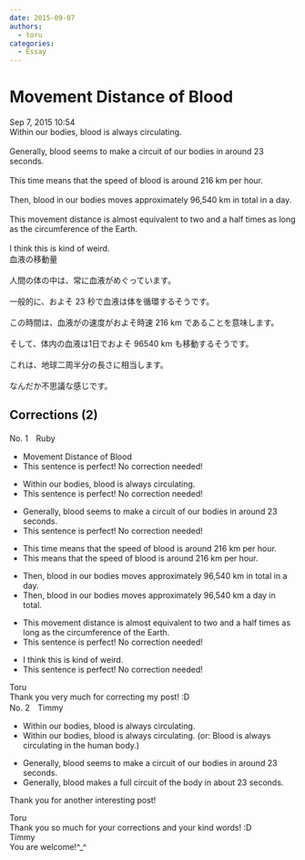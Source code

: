 ```yaml
---
date: 2015-09-07
authors:
  - toru
categories:
  - Essay
---
```


<h1 id="subject_show">Movement Distance of Blood</h1>
<div class="date">Sep 7, 2015 10:54</div>
<div id="post"><div id="body_show_ori">
Within our bodies, blood is always circulating.<br/><br/>Generally, blood seems to make a circuit of our bodies in around 23 seconds.<br/><br/>This time means that the speed of blood is around 216 km per hour.<br/><br/>Then, blood in our bodies moves approximately 96,540 km in total in a day.<br/><br/>This movement distance is almost equivalent to two and a half times as long as the circumference of the Earth.<br/><br/>I think this is kind of weird.
</div></div>

<!-- more -->

<div id="post_ja"><div id="body_show_mo">
血液の移動量<br/><br/>人間の体の中は、常に血液がめぐっています。<br/><br/>一般的に、およそ 23 秒で血液は体を循環するそうです。<br/><br/>この時間は、血液がの速度がおよそ時速 216 km であることを意味します。<br/><br/>そして、体内の血液は1日でおよそ 96540 km も移動するそうです。<br/><br/>これは、地球二周半分の長さに相当します。<br/><br/>なんだか不思議な感じです。
</div></div>

## Corrections (2)
<div id="block"><div class="first_name"> No. 1　<span class="just_name">Ruby</span></div><div id="block2">
<ul class="correction_field">
<li class="incorrect">Movement Distance of Blood</li>
<li class="corrected perfect">This sentence is perfect! No correction needed!</li>
</ul>
<ul class="correction_field">
<li class="incorrect">Within our bodies, blood is always circulating.</li>
<li class="corrected perfect">This sentence is perfect! No correction needed!</li>
</ul>
<ul class="correction_field">
<li class="incorrect">Generally, blood seems to make a circuit of our bodies in around 23 seconds.</li>
<li class="corrected perfect">This sentence is perfect! No correction needed!</li>
</ul>
<ul class="correction_field">
<li class="incorrect">This time means that the speed of blood is around 216 km per hour.</li>
<li class="corrected correct">
This means that the speed of blood is around 216 km per hour.
</li>
</ul>
<ul class="correction_field">
<li class="incorrect">Then, blood in our bodies moves approximately 96,540 km in total in a day.</li>
<li class="corrected correct">
Then, blood in our bodies moves approximately 96,540 km a day in total.
</li>
</ul>
<ul class="correction_field">
<li class="incorrect">This movement distance is almost equivalent to two and a half times as long as the circumference of the Earth.</li>
<li class="corrected perfect">This sentence is perfect! No correction needed!</li>
</ul>
<ul class="correction_field">
<li class="incorrect">I think this is kind of weird.</li>
<li class="corrected perfect">This sentence is perfect! No correction needed!</li>
</ul>
</div><div class="name"><span class="just_name">Toru</span><br>
Thank you very much for correcting my post! :D
</div>
</div>
<div id="block"><div class="first_name"> No. 2　<span class="just_name">Timmy</span></div><div id="block2">
<ul class="correction_field">
<li class="incorrect">Within our bodies, blood is always circulating.</li>
<li class="corrected correct">
Within our bodies, blood is always circulating. (or: Blood is always circulating in the human body.)
</li>
</ul>
<ul class="correction_field">
<li class="incorrect">Generally, blood seems to make a circuit of our bodies in around 23 seconds.</li>
<li class="corrected correct">
Generally, blood make<span class="f_blue">s a full</span> circuit of the body in <span class="f_blue">about</span> 23 seconds.
</li>
</ul>
<p class="comment_small">
 Thank you for another interesting post!
</p>

</div><div class="name"><span class="just_name">Toru</span><br>
Thank you so much for your corrections and your kind words! :D
</div>
<div class="name"><span class="just_name">Timmy</span><br>
You are welcome!^_^
</div>
</div>
